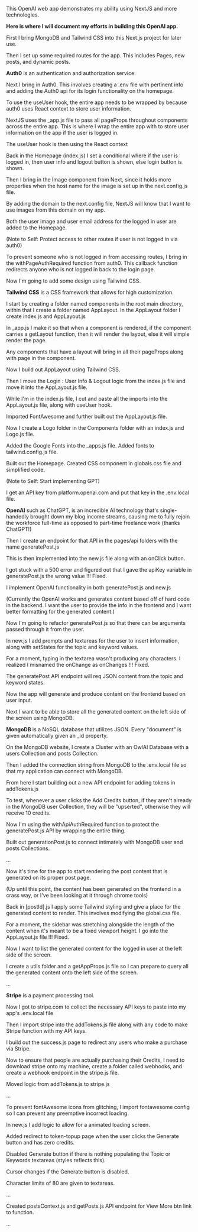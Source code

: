 This OpenAI web app demonstrates my ability using NextJS and more technologies.

**Here is where I will document my efforts in building this OpenAI app.**

First I bring MongoDB and Tailwind CSS into this Next.js project for later use.

Then I set up some required routes for the app. This includes Pages, new posts, and dynamic posts.

**Auth0** is an authentication and authorization service.

Next I bring in Auth0. This involves creating a .env file with pertinent info and adding the Auth0 api for its login functionality on the homepage.

To use the useUser hook, the entire app needs to be wrapped by <UserProvider> because auth0 uses React context to store user information.

NextJS uses the \_app.js file to pass all pageProps throughout components across the entire app. This is where I wrap the entire app <Component> with <UserProvider> to store user information on the app if the user is logged in.

The useUser hook is then using the React context <UserProvider>

Back in the Homepage (index.js) I set a conditional where if the user is logged in, then user info and logout button is shown, else login button is shown.

Then I bring in the Image component from Next, since it holds more properties when the host name for the image is set up in the next.config.js file.

By adding the domain to the next.config file, NextJS will know that I want to use images from this domain on my app.

Both the user image and user email address for the logged in user are added to the Homepage.

(Note to Self: Protect access to other routes if user is not logged in via auth0)

To prevent someone who is not logged in from accessing routes, I bring in the withPageAuthRequired function from auth0. This callback function redirects anyone who is not logged in back to the login page.

Now I'm going to add some design using Tailwind CSS.

**Tailwind CSS** is a CSS framework that allows for high customization.

I start by creating a folder named components in the root main directory, within that I create a folder named AppLayout. In the AppLayout folder I create index.js and AppLayout.js

In \_app.js I make it so that when a component is rendered, if the component carries a getLayout function, then it will render the layout, else it will simple render the page.

Any components that have a layout will bring in all their pageProps along with page in the component.

Now I build out AppLayout using Tailwind CSS.

Then I move the Login : User Info & Logout logic from the index.js file and move it into the AppLayout.js file.

While I'm in the index.js file, I cut and paste all the imports into the AppLayout.js file, along with useUser hook.

Imported FontAwesome and further built out the AppLayout.js file.

Now I create a Logo folder in the Components folder with an index.js and Logo.js file.

Added the Google Fonts into the \_apps.js file. Added fonts to tailwind.config.js file.

Built out the Homepage. Created CSS component in globals.css file and simplified code.

(Note to Self: Start implementing GPT)

I get an API key from platform.openai.com and put that key in the .env.local file.

**OpenAI** such as ChatGPT, is an incredible AI technology that's single-handedly brought down my blog income streams, causing me to fully rejoin the workforce full-time as opposed to part-time freelance work (thanks ChatGPT!)

Then I create an endpoint for that API in the pages/api folders with the name generatePost.js

This is then implemented into the new.js file along with an onClick button.

I got stuck with a 500 error and figured out that I gave the apiKey variable in generatePost.js the wrong value !!! Fixed.

I implement OpenAI functionality in both generatePost.js and new.js

(Currently the OpenAI works and generates content based off of hard code in the backend. I want the user to provide the info in the frontend and I want better formatting for the generated content.)

Now I'm going to refactor generatePost.js so that there can be arguments passed through it from the user.

In new.js I add prompts and textareas for the user to insert information, along with setStates for the topic and keyword values.

For a moment, typing in the textarea wasn't producing any characters. I realized I misnamed the onChange as onChanges !!! Fixed.

The generatePost API endpoint will req JSON content from the topic and keyword states.

Now the app will generate and produce content on the frontend based on user input.

Next I want to be able to store all the generated content on the left side of the screen using MongoDB.

**MongoDB** is a NoSQL database that utilizes JSON. Every "document" is given automatically given an \_id property.

On the MongoDB website, I create a Cluster with an OwlAI Database with a users Collection and posts Collection.

Then I added the connection string from MongoDB to the .env.local file so that my application can connect with MongoDB.

From here I start building out a new API endpoint for adding tokens in addTokens.js

To test, whenever a user clicks the Add Credits button, if they aren't already in the MongoDB user Collection, they will be "upserted", otherwise they will receive 10 credits.

Now I'm using the withApiAuthRequired function to protect the generatePost.js API by wrapping the entire thing.

Built out generationPost.js to connect intimately with MongoDB user and posts Collections.

...

Now it's time for the app to start rendering the post content that is generated on its proper post page.

(Up until this point, the content has been generated on the frontend in a crass way, or I've been looking at it through chrome tools)

Back in [postId].js I apply some Tailwind styling and give a place for the generated content to render. This involves modifying the global.css file.

For a moment, the sidebar was stretching alongside the length of the content when it's meant to be a fixed viewport height. I go into the AppLayout.js file !!! Fixed.

Now I want to list the generated content for the logged in user at the left side of the screen.

I create a utils folder and a getAppProps.js file so I can prepare to query all the generated content onto the left side of the screen.

...

**Stripe** is a payment processing tool.

Now I got to stripe.com to collect the necessary API keys to paste into my app's .env.local file

Then I import stripe into the addTokens.js file along with any code to make Stripe function with my API keys.

I build out the success.js page to redirect any users who make a purchase via Stripe.

Now to ensure that people are actually purchasing their Credits, I need to download stripe onto my machine, create a folder called webhooks, and create a webhook endpoint in the stripe.js file.

Moved logic from addTokens.js to stripe.js

...

To prevent fontAwesome icons from glitching, I import fontawesome config so I can prevent any preemptive incorrect loading.

In new.js I add logic to allow for a animated loading screen.

Added redirect to token-topup page when the user clicks the Generate button and has zero credits.

Disabled Generate button if there is nothing populating the Topic or Keywords textareas (styles reflects this).

Cursor changes if the Generate button is disabled.

Character limits of 80 are given to textareas.

...

Created postsContext.js and getPosts.js API endpoint for View More btn link to function.

...
